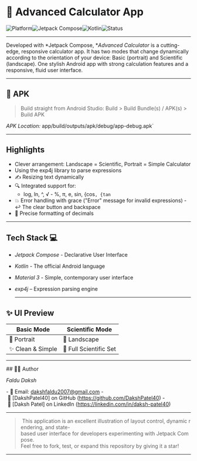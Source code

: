 # 🧮 Advanced Calculator App

![Platform](https://img.shields.io/badge/platform-Android-blue)![Jetpack Compose](https://img.shields.io/badge/Jetpack%20Compose-%F0%9F%92%9A-blue)![Kotlin](https://img.shields.io/badge/language-Kotlin-orange)![Status](https://img.shields.io/badge/status-Completed-brightgreen)

---

Developed with *Jetpack Compose, **Advanced Calculator* is a cutting-edge, responsive calculator app. It has two modes that change dynamically according to the orientation of your device: Basic (portrait) and Scientific (landscape). One stylish Android app with strong calculation features and a responsive, fluid user interface.

---

## 📱 APK

> Build straight from Android Studio: Build > Build Bundle(s) / APK(s) > Build APK

*APK Location:* app/build/outputs/apk/debug/app-debug.apk`

---

## Highlights

- Clever arrangement: Landscape = Scientific, Portrait = Simple Calculator
- Using the exp4j library to parse expressions
- ✍ Resizing text dynamically
- 🔍 Integrated support for:
  - log, ln, ^, √ - %, π, e, sin, {cos`, {tan`
- 💥 Error handling with grace ("Error" message for invalid expressions) - ↩ The clear button and backspace
- 📐 Precise formatting of decimals

---

## Tech Stack 💻

- *Jetpack Compose* - Declarative User Interface 
- *Kotlin* - The official Android language 
- *Material 3* - Simple, contemporary user interface
- *exp4j* – Expression parsing engine

  ---


## ✨ UI Preview

| Basic Mode | Scientific Mode |
|------------|-----------------|
| 📱 Portrait | 📱 Landscape   |
| ✨ Clean & Simple | 🔬 Full Scientific Set |


---

## 👨‍💻 Author

*Faldu Daksh*

- 📧 Email: [dakshfaldu2007@gmail.com](email: dakshfaldu2007@gmail.com)
- 🐙 [DakshPatel40] on GitHub (https://github.com/DakshPatel40)
- 💼 [Daksh Patel] on LinkedIn (https://linkedin.com/in/daksh-patel40)

---

> This application is an excellent illustration of layout control, dynamic rendering, and state-based user interface for developers experimenting with Jetpack Compose. Feel free to fork, test, or expand this repository by giving it a star!

---
